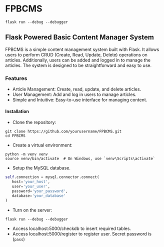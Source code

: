 # FPBCMS
```console
flask run --debug --debugger
```
## Flask Powered Basic Content Manager System

FPBCMS is a simple content management system built with Flask. It allows users to perform CRUD (Create, Read, Update, Delete) operations on articles. Additionally, users can be added and logged in to manage the articles. The system is designed to be straightforward and easy to use.

### Features
* Article Management: Create, read, update, and delete articles.
* User Management: Add and log in users to manage articles.
* Simple and Intuitive: Easy-to-use interface for managing content.
#### Installation
* Clone the repository:
 ```console
git clone https://github.com/yourusername/FPBCMS.git
cd FPBCMS
```
* Create a virtual environment:
```console
python -m venv venv
source venv/bin/activate  # On Windows, use `venv\Scripts\activate`
```
* Setup the MySQL database.
 ```python
self.connection = mysql.connector.connect(
    host='your_host',
    user='your_user',
    password='your_password',
    database='your_database'
)
```
* Turn on the server:
 ```console
flask run --debug --debugger
```
* Access localhost:5000/checkdb to insert required tables.
* Access localhost:5000/register to register user. Secret password is (`pass`)

